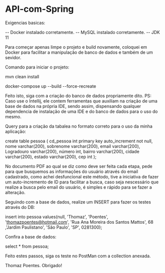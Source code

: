 # API-com-Spring

Exigencias basicas:

-- Docker instalado corretamente.
-- MySQL  instalado corretamente.
-- JDK 11

Para começar apenas limpe o projeto e build novamente, coloquei em Docker para facilitar a manipulação de banco de dados e também de um sevidor.

Comando para iniciar o projeto:

mvn clean install

docker-compose up --build --force-recreate


Feito isto, siga com a criação do banco de dados propriamente dito.
PS: Caso use o Intellij, ele contem ferramentas que auxiliam na criação de uma base de dados na própria IDE, sendo assim, dispensando qualquer dependencia de instalação de uma IDE e do banco de dados para o uso do mesmo.

Query para a criação da tabalea no formato correto para o uso da minha aplicação:

create table pessoa (
    cd_pessoa int primary key auto_increment not null,
    nome varchar(200),
    sobrenome varchar(200),
    email varchar(200),
    Logradouro varchar(200),
    número int,
    bairro varchar(200),
    cidade varchar(200),
    estado varchar(200),
    cep int
);

No documento PDF ao qual se diz como deve ser feita cada etapa, pede para que busquemos as informações do usuário através do email cadastrado, como achei desfuncional este método, tive a iniciativa de fazer um auto-incremento de ID para facilitar a busca, caso seja nescessário que realize a busca pelo email do usuário, é simples e rápido para se fazer a alteração.

Seguindo com a base de dados, realize um INSERT para fazer os testes através do DB:

insert into pessoa values(null, 'Thomaz', 'Poentes', 'thomazpoentes@hotmail.com', 
'Rua Ana Moreira dos Santos Mattos', 68 ,'Jardim Paulistano', 'São Paulo', 'SP', 0281300);

Confira a base de dados:

select * from pessoa;

Feito estes passos, siga os teste no PostMan com a collection anexada.


Thomaz Poentes.
Obrigado!

